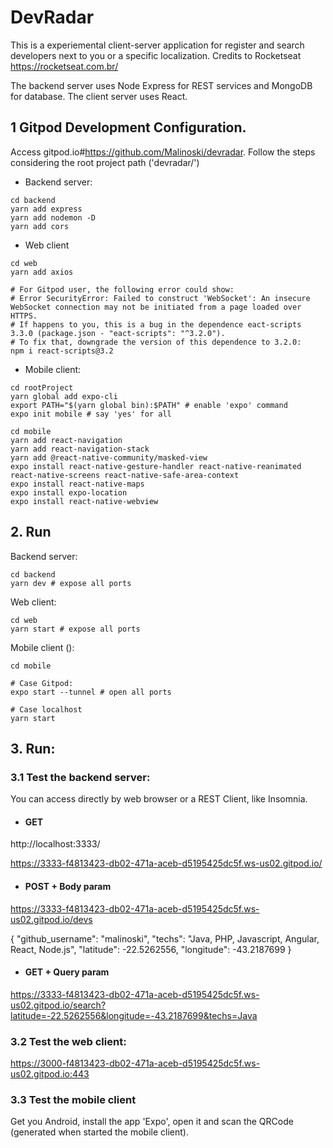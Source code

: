 # DevRadar

This is a experiemental client-server application for register and search developers next to you or a specific localization.
Credits to Rocketseat https://rocketseat.com.br/

The backend server uses Node Express for REST services and MongoDB for database.
The client server uses React.

## 1 Gitpod Development Configuration.

Access gitpod.io#https://github.com/Malinoski/devradar. Follow the steps considering the root project path ('devradar/')

* Backend server:

```
cd backend
yarn add express
yarn add nodemon -D
yarn add cors
```

* Web client

```
cd web
yarn add axios

# For Gitpod user, the following error could show: 
# Error SecurityError: Failed to construct 'WebSocket': An insecure WebSocket connection may not be initiated from a page loaded over HTTPS.
# If happens to you, this is a bug in the dependence eact-scripts 3.3.0 (package.json - "eact-scripts": "^3.2.0").
# To fix that, downgrade the version of this dependence to 3.2.0:
npm i react-scripts@3.2 
```

* Mobile client:

```
cd rootProject
yarn global add expo-cli
export PATH="$(yarn global bin):$PATH" # enable 'expo' command
expo init mobile # say 'yes' for all

cd mobile 
yarn add react-navigation
yarn add react-navigation-stack
yarn add @react-native-community/masked-view
expo install react-native-gesture-handler react-native-reanimated react-native-screens react-native-safe-area-context
expo install react-native-maps
expo install expo-location
expo install react-native-webview
```

## 2. Run

Backend server:

```
cd backend
yarn dev # expose all ports
```

Web client:

```
cd web
yarn start # expose all ports
```

Mobile client ():

```
cd mobile

# Case Gitpod:
expo start --tunnel # open all ports

# Case localhost
yarn start
```

## 3. Run: 

### 3.1 Test the backend server: 

You can access directly by web browser or a REST Client, like Insomnia.

* #### GET

http://localhost:3333/

https://3333-f4813423-db02-471a-aceb-d5195425dc5f.ws-us02.gitpod.io/

* #### POST + Body param

https://3333-f4813423-db02-471a-aceb-d5195425dc5f.ws-us02.gitpod.io/devs

{
	"github_username": "malinoski",
	"techs": "Java, PHP, Javascript, Angular, React, Node.js",
	"latitude": -22.5262556,
	"longitude": -43.2187699
}

* #### GET + Query param

https://3333-f4813423-db02-471a-aceb-d5195425dc5f.ws-us02.gitpod.io/search?latitude=-22.5262556&longitude=-43.2187699&techs=Java

### 3.2 Test the web client:

https://3000-f4813423-db02-471a-aceb-d5195425dc5f.ws-us02.gitpod.io:443

### 3.3 Test the mobile client 

Get you Android, install the app 'Expo', open it and scan the QRCode (generated when started the mobile client).